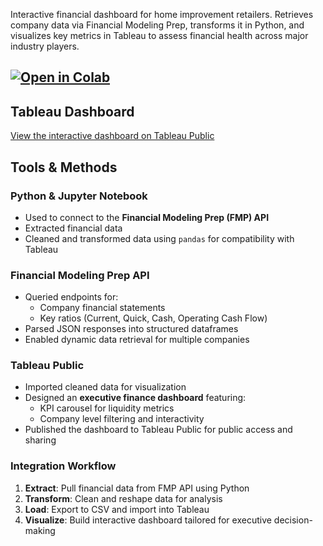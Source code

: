 Interactive financial dashboard for home improvement retailers. Retrieves company data via Financial Modeling Prep, transforms it in Python, and visualizes key metrics in Tableau to assess financial health across major industry players.

## [![Open in Colab](https://colab.research.google.com/assets/colab-badge.svg)](https://colab.research.google.com/github/USERNAME/REPO_NAME/blob/main/NOTEBOOK_NAME.ipynb)


## Tableau Dashboard

[View the interactive dashboard on Tableau Public](Home_Improvement_Analysis.ipynb)

## Tools & Methods 

### Python & Jupyter Notebook
- Used to connect to the **Financial Modeling Prep (FMP) API**
- Extracted financial data 
- Cleaned and transformed data using `pandas` for compatibility with Tableau

### Financial Modeling Prep API
- Queried endpoints for:
  - Company financial statements
  - Key ratios (Current, Quick, Cash, Operating Cash Flow)
- Parsed JSON responses into structured dataframes
- Enabled dynamic data retrieval for multiple companies

### Tableau Public
- Imported cleaned data for visualization
- Designed an **executive finance dashboard** featuring:
  - KPI carousel for liquidity metrics
  - Company level filtering and interactivity
- Published the dashboard to Tableau Public for public access and sharing

### Integration Workflow
1. **Extract**: Pull financial data from FMP API using Python
2. **Transform**: Clean and reshape data for analysis
3. **Load**: Export to CSV and import into Tableau
4. **Visualize**: Build interactive dashboard tailored for executive decision-making
